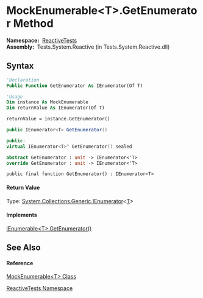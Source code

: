 # MockEnumerable\<T\>.GetEnumerator Method

**Namespace:**  [ReactiveTests](ReactiveTests\ReactiveTests.md)  
**Assembly:**  Tests.System.Reactive (in Tests.System.Reactive.dll)

## Syntax

```vb
'Declaration
Public Function GetEnumerator As IEnumerator(Of T)
```

```vb
'Usage
Dim instance As MockEnumerable
Dim returnValue As IEnumerator(Of T)

returnValue = instance.GetEnumerator()
```

```csharp
public IEnumerator<T> GetEnumerator()
```

```c++
public:
virtual IEnumerator<T>^ GetEnumerator() sealed
```

```fsharp
abstract GetEnumerator : unit -> IEnumerator<'T> 
override GetEnumerator : unit -> IEnumerator<'T> 
```

```jscript
public final function GetEnumerator() : IEnumerator<T>
```

#### Return Value

Type: [System.Collections.Generic.IEnumerator](https://msdn.microsoft.com/en-us/library/78dfe2yb)\<[T](MockEnumerable\MockEnumerable(T).md)\>

#### Implements

[IEnumerable\<T\>.GetEnumerator()](https://msdn.microsoft.com/en-us/library/s793z9y2)

## See Also

#### Reference

[MockEnumerable\<T\> Class](MockEnumerable\MockEnumerable(T).md)

[ReactiveTests Namespace](ReactiveTests\ReactiveTests.md)






